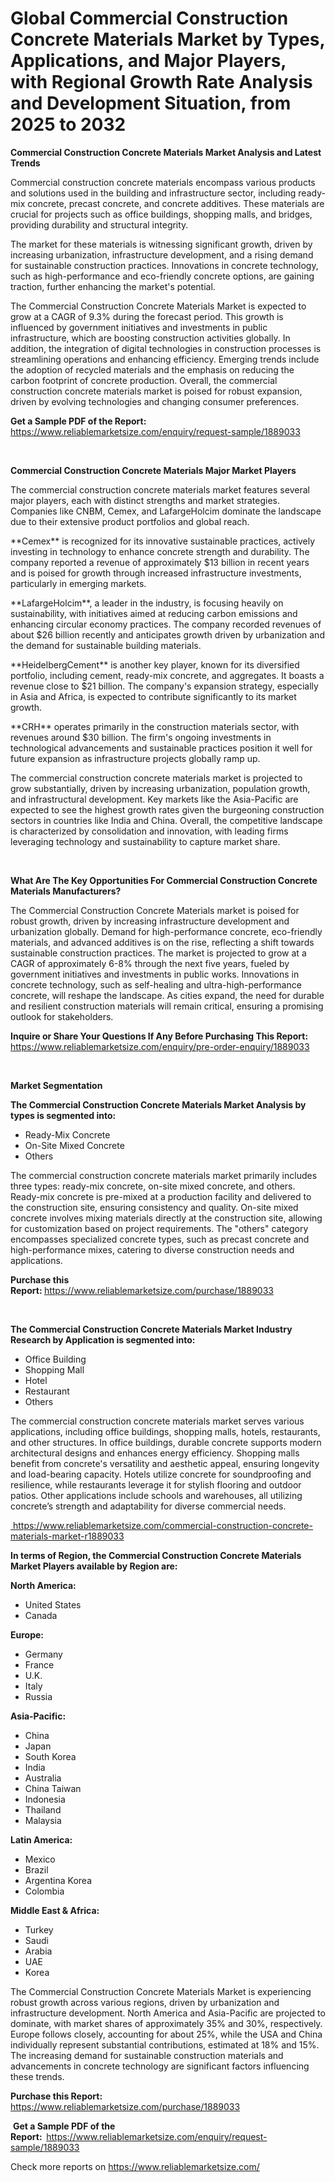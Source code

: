 <p><h1>Global Commercial Construction Concrete Materials Market by Types, Applications, and Major Players, with Regional Growth Rate Analysis and Development Situation, from 2025 to 2032</h1></p><p><strong>Commercial Construction Concrete Materials Market Analysis and Latest Trends</strong></p>
<p><p>Commercial construction concrete materials encompass various products and solutions used in the building and infrastructure sector, including ready-mix concrete, precast concrete, and concrete additives. These materials are crucial for projects such as office buildings, shopping malls, and bridges, providing durability and structural integrity.</p><p>The market for these materials is witnessing significant growth, driven by increasing urbanization, infrastructure development, and a rising demand for sustainable construction practices. Innovations in concrete technology, such as high-performance and eco-friendly concrete options, are gaining traction, further enhancing the market's potential. </p><p>The Commercial Construction Concrete Materials Market is expected to grow at a CAGR of 9.3% during the forecast period. This growth is influenced by government initiatives and investments in public infrastructure, which are boosting construction activities globally. In addition, the integration of digital technologies in construction processes is streamlining operations and enhancing efficiency. Emerging trends include the adoption of recycled materials and the emphasis on reducing the carbon footprint of concrete production. Overall, the commercial construction concrete materials market is poised for robust expansion, driven by evolving technologies and changing consumer preferences.</p></p>
<p><strong>Get a Sample PDF of the Report:&nbsp;</strong> <a href="https://www.reliablemarketsize.com/enquiry/request-sample/1889033?utm_campaign=1872&utm_medium=2&utm_source=Github&utm_content=ia&utm_term=14012025&utm_id=commercial-construction-concrete-materials">https://www.reliablemarketsize.com/enquiry/request-sample/1889033</a></p>
<p>&nbsp;</p>
<p><strong>Commercial Construction Concrete Materials Major Market Players</strong></p>
<p><p>The commercial construction concrete materials market features several major players, each with distinct strengths and market strategies. Companies like CNBM, Cemex, and LafargeHolcim dominate the landscape due to their extensive product portfolios and global reach.</p><p>**Cemex** is recognized for its innovative sustainable practices, actively investing in technology to enhance concrete strength and durability. The company reported a revenue of approximately $13 billion in recent years and is poised for growth through increased infrastructure investments, particularly in emerging markets.</p><p>**LafargeHolcim**, a leader in the industry, is focusing heavily on sustainability, with initiatives aimed at reducing carbon emissions and enhancing circular economy practices. The company recorded revenues of about $26 billion recently and anticipates growth driven by urbanization and the demand for sustainable building materials.</p><p>**HeidelbergCement** is another key player, known for its diversified portfolio, including cement, ready-mix concrete, and aggregates. It boasts a revenue close to $21 billion. The company's expansion strategy, especially in Asia and Africa, is expected to contribute significantly to its market growth.</p><p>**CRH** operates primarily in the construction materials sector, with revenues around $30 billion. The firm's ongoing investments in technological advancements and sustainable practices position it well for future expansion as infrastructure projects globally ramp up.</p><p>The commercial construction concrete materials market is projected to grow substantially, driven by increasing urbanization, population growth, and infrastructural development. Key markets like the Asia-Pacific are expected to see the highest growth rates given the burgeoning construction sectors in countries like India and China. Overall, the competitive landscape is characterized by consolidation and innovation, with leading firms leveraging technology and sustainability to capture market share.</p></p>
<p>&nbsp;</p>
<p><strong>What Are The Key Opportunities For Commercial Construction Concrete Materials Manufacturers?</strong></p>
<p><p>The Commercial Construction Concrete Materials market is poised for robust growth, driven by increasing infrastructure development and urbanization globally. Demand for high-performance concrete, eco-friendly materials, and advanced additives is on the rise, reflecting a shift towards sustainable construction practices. The market is projected to grow at a CAGR of approximately 6-8% through the next five years, fueled by government initiatives and investments in public works. Innovations in concrete technology, such as self-healing and ultra-high-performance concrete, will reshape the landscape. As cities expand, the need for durable and resilient construction materials will remain critical, ensuring a promising outlook for stakeholders.</p></p>
<p><strong>Inquire or Share Your Questions If Any Before Purchasing This Report:</strong> <a href="https://www.reliablemarketsize.com/enquiry/pre-order-enquiry/1889033?utm_campaign=1872&utm_medium=2&utm_source=Github&utm_content=ia&utm_term=14012025&utm_id=commercial-construction-concrete-materials">https://www.reliablemarketsize.com/enquiry/pre-order-enquiry/1889033</a></p>
<p>&nbsp;</p>
<p><strong>Market Segmentation</strong></p>
<p><strong>The Commercial Construction Concrete Materials Market Analysis by types is segmented into:</strong></p>
<p><ul><li>Ready-Mix Concrete</li><li>On-Site Mixed Concrete</li><li>Others</li></ul></p>
<p><p>The commercial construction concrete materials market primarily includes three types: ready-mix concrete, on-site mixed concrete, and others. Ready-mix concrete is pre-mixed at a production facility and delivered to the construction site, ensuring consistency and quality. On-site mixed concrete involves mixing materials directly at the construction site, allowing for customization based on project requirements. The "others" category encompasses specialized concrete types, such as precast concrete and high-performance mixes, catering to diverse construction needs and applications.</p></p>
<p><strong>Purchase this Report:&nbsp;</strong><a href="https://www.reliablemarketsize.com/purchase/1889033?utm_campaign=1872&utm_medium=2&utm_source=Github&utm_content=ia&utm_term=14012025&utm_id=commercial-construction-concrete-materials">https://www.reliablemarketsize.com/purchase/1889033</a></p>
<p>&nbsp;</p>
<p><strong>The Commercial Construction Concrete Materials Market Industry Research by Application is segmented into:</strong></p>
<p><ul><li>Office Building</li><li>Shopping Mall</li><li>Hotel</li><li>Restaurant</li><li>Others</li></ul></p>
<p><p>The commercial construction concrete materials market serves various applications, including office buildings, shopping malls, hotels, restaurants, and other structures. In office buildings, durable concrete supports modern architectural designs and enhances energy efficiency. Shopping malls benefit from concrete's versatility and aesthetic appeal, ensuring longevity and load-bearing capacity. Hotels utilize concrete for soundproofing and resilience, while restaurants leverage it for stylish flooring and outdoor patios. Other applications include schools and warehouses, all utilizing concrete’s strength and adaptability for diverse commercial needs.</p></p>
<p><a href="https://www.reliablemarketsize.com/commercial-construction-concrete-materials-market-r1889033?utm_campaign=1872&utm_medium=2&utm_source=Github&utm_content=ia&utm_term=14012025&utm_id=commercial-construction-concrete-materials">&nbsp;https://www.reliablemarketsize.com/commercial-construction-concrete-materials-market-r1889033</a></p>
<p><strong>In terms of Region, the Commercial Construction Concrete Materials Market Players available by Region are:</strong></p>
<p>
    <p> <strong> North America: </strong>
        <ul>
            <li>United States</li>
            <li>Canada</li>
        </ul>
        </p> 
    <p> <strong> Europe: </strong>
        <ul>
            <li>Germany</li>
            <li>France</li>
            <li>U.K.</li>
            <li>Italy</li>
            <li>Russia</li>
        </ul>
        </p> 
    <p> <strong> Asia-Pacific: </strong>
        <ul>
            <li>China</li>
            <li>Japan</li>
            <li>South Korea</li>
            <li>India</li>
            <li>Australia</li>
            <li>China Taiwan</li>
            <li>Indonesia</li>
            <li>Thailand</li>
            <li>Malaysia</li>
        </ul>
        </p> 
    <p> <strong> Latin America: </strong>
        <ul>
            <li>Mexico</li>
            <li>Brazil</li>
            <li>Argentina Korea</li>
            <li>Colombia</li>
        </ul>
        </p> 
    <p> <strong> Middle East & Africa: </strong>
        <ul>
            <li>Turkey</li>
            <li>Saudi</li>
            <li>Arabia</li>
            <li>UAE</li>
            <li>Korea</li>
        </ul>
    </p>
    </p>
<p><p>The Commercial Construction Concrete Materials Market is experiencing robust growth across various regions, driven by urbanization and infrastructure development. North America and Asia-Pacific are projected to dominate, with market shares of approximately 35% and 30%, respectively. Europe follows closely, accounting for about 25%, while the USA and China individually represent substantial contributions, estimated at 18% and 15%. The increasing demand for sustainable construction materials and advancements in concrete technology are significant factors influencing these trends.</p></p>
<p><strong>Purchase this Report: </strong><a href="https://www.reliablemarketsize.com/purchase/1889033?utm_campaign=1872&utm_medium=2&utm_source=Github&utm_content=ia&utm_term=14012025&utm_id=commercial-construction-concrete-materials">https://www.reliablemarketsize.com/purchase/1889033</a></p>
<p>&nbsp;<strong>Get a Sample PDF of the Report:&nbsp;&nbsp;</strong><a href="https://www.reliablemarketsize.com/enquiry/request-sample/1889033?utm_campaign=1872&utm_medium=2&utm_source=Github&utm_content=ia&utm_term=14012025&utm_id=commercial-construction-concrete-materials">https://www.reliablemarketsize.com/enquiry/request-sample/1889033</a></p>
<p><strong></strong></p>
<p>Check more reports on <a href="https://www.reliablemarketsize.com/?utm_campaign=1872&utm_medium=2&utm_source=Github&utm_content=ia&utm_term=14012025&utm_id=commercial-construction-concrete-materials">https://www.reliablemarketsize.com/</a></p>